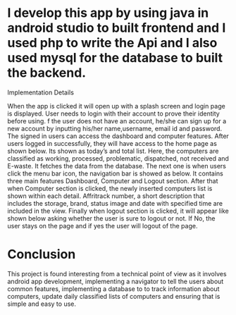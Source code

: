 # I develop this app by using java in android studio to built frontend and I used php to write the Api and I also used mysql for the database to built the backend.

Implementation Details

When the app is clicked it will open up with a splash screen and login page is displayed. User needs to login with their account to prove their identity 
before using.
f the user does not have an account, he/she can sign up for a new account by inputting his/her name,username, email id and password. The signed in users 
can access the dashboard and computer features. 
After users logged in successfully, they will have access to the home page as shown below.
Its shown as today’s and total list. Here, the computers are classified as working, processed, problematic, dispatched, not received and E-waste. 
It fetches the data from the database.
The next one is when users click the menu bar icon, the navigation bar is showed as below. It contains three main features Dashboard, Computer and 
Logout section. 
After that when Computer section is clicked, the newly inserted computers list is shown within each detail. Affritrack number,  a short description 
that includes the storage, brand, status image and date with specified time are included in the view.
Finally when logout section is clicked, it will appear like shown below asking whether the user is sure to logout or not. If No, the user stays on 
the page and if yes the user will logout of the page.

# Conclusion
This project is found interesting from a technical point of view as it involves android app development, implementing a navigator to tell the users about 
common features, implementing a database to to track information about computers, update daily classified lists of computers and ensuring that is simple 
and easy to use.
